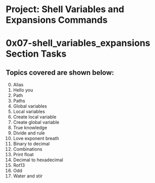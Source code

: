 # Project: Shell Variables and Expansions Commands

# 0x07-shell_variables_expansions Section Tasks

## Topics covered are shown below:

0. Alias
1. Hello you
2. Path
3. Paths
4. Global variables
5. Local variables
6. Create local variable
7. Create global variable
8. True knowledge
9. Divide and rule
10. Love exponent breath
11. Binary to decimal
12. Combinations
13. Print float
14. Decimal to hexadecimal
15. Rot13
16. Odd
17. Water and stir
